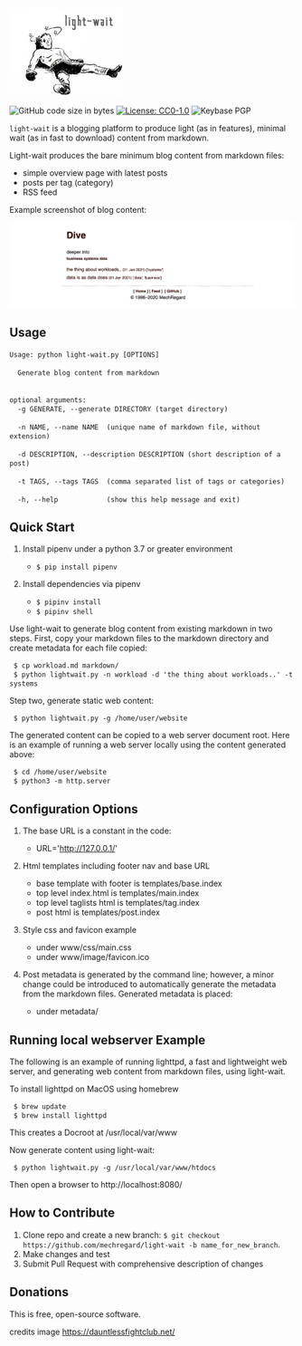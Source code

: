
![light-wait logo](img/light-wait-logo.png)

![GitHub code size in bytes](https://img.shields.io/github/languages/code-size/mechregard/light-wait)
[![License: CC0-1.0](https://img.shields.io/badge/License-CC0%201.0-lightgrey.svg)](http://creativecommons.org/publicdomain/zero/1.0/)
![Keybase PGP](https://img.shields.io/keybase/pgp/dlange)

`light-wait` is a blogging platform to produce light (as in features), minimal wait (as in fast to download) content from markdown.

Light-wait produces the bare minimum blog content from markdown files:
* simple overview page with latest posts
* posts per tag (category)
* RSS feed

Example screenshot of blog content:

![GIF demo](img/screen.png)


**Usage**
---

```
Usage: python light-wait.py [OPTIONS]

  Generate blog content from markdown


optional arguments:
  -g GENERATE, --generate DIRECTORY (target directory)
                        
  -n NAME, --name NAME  (unique name of markdown file, without extension)
  
  -d DESCRIPTION, --description DESCRIPTION (short description of a post)
                        
  -t TAGS, --tags TAGS  (comma separated list of tags or categories)
  
  -h, --help            (show this help message and exit)  
```

**Quick Start**
---

1. Install pipenv under a python 3.7 or greater environment

    + `$ pip install pipenv`

2. Install dependencies via pipenv

    + `$ pipinv install`
    + `$ pipinv shell`


Use light-wait to generate blog content from existing markdown in two steps. First, 
copy your markdown files to the markdown directory and create metadata for each 
file copied:

```
 $ cp workload.md markdown/
 $ python lightwait.py -n workload -d 'the thing about workloads..' -t systems
```

Step two, generate static web content:

```
 $ python lightwait.py -g /home/user/website
```

The generated content can be copied to a web server document root. Here is an example 
of running a web server locally using the content generated above:

```
 $ cd /home/user/website
 $ python3 -m http.server
```

**Configuration Options**
---

1. The base URL is a constant in the code:

    + URL='http://127.0.0.1/'

2. Html templates including footer nav and base URL

    + base template with footer is templates/base.index
    + top level index.html is templates/main.index
    + top level taglists html is templates/tag.index
    + post html is templates/post.index

3. Style css and favicon example

    + under www/css/main.css
    + under www/image/favicon.ico
    
4. Post metadata is generated by the command line; however, a minor change could
be introduced to automatically generate the metadata from the markdown files. Generated
metadata is  placed: 

    + under metadata/

**Running local webserver Example**
---
The following is an example of running lighttpd, a fast and lightweight web server,
and generating web content from markdown files, using light-wait.

To install lighttpd on MacOS using homebrew

```
 $ brew update 
 $ brew install lighttpd
```

This creates a Docroot at /usr/local/var/www

Now generate content using light-wait:

```
 $ python lightwait.py -g /usr/local/var/www/htdocs 
```

Then open a browser to http://localhost:8080/

**How to Contribute**
---

1. Clone repo and create a new branch: `$ git checkout https://github.com/mechregard/light-wait -b name_for_new_branch`.
2. Make changes and test
3. Submit Pull Request with comprehensive description of changes


**Donations**
---

This is free, open-source software. 


credits image
https://dauntlessfightclub.net/
